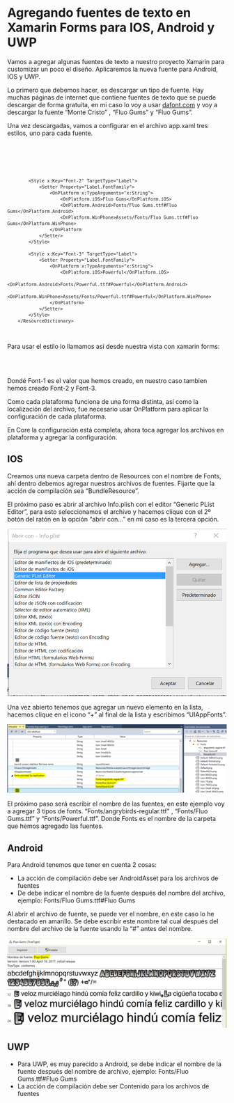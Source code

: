 <h1> Agregando fuentes de texto en Xamarin Forms para IOS, Android y UWP </h1>

<p>Vamos a agregar algunas fuentes de texto a nuestro proyecto Xamarin para customizar un poco el diseño.  Aplicaremos la nueva fuente para Android, IOS y UWP.
</p>

<p>Lo primero que debemos hacer, es descargar un tipo de fuente. Hay muchas páginas de internet que contiene fuentes de texto que se puede descargar de forma gratuita, en mi caso lo voy a usar <a href="https://www.dafont.com/es/"> dafont.com</a> y voy a descargar la fuente “Monte Cristo” , “Fluo Gums” y “Fluo Gums”.
</p>

<p>Una vez descargadas, vamos a configurar en el archivo app.xaml tres estilos, uno para cada fuente.
</p>


<code>
        <ResourceDictionary>
            <Style x:Key="Font-1" TargetType="Label">
                <Setter Property="Label.FontFamily">
                    <OnPlatform x:TypeArguments="x:String">
                        <OnPlatform.iOS>angrybirds-regular</OnPlatform.iOS>
                        <OnPlatform.Android>Fonts/angrybirds-regular.ttf#Angrybirds</OnPlatform.Android>
                        <OnPlatform.WinPhone>Assets/Fonts/angrybirds-regular.ttf#Angrybirds</OnPlatform.WinPhone>
                    </OnPlatform>
                </Setter>
            </Style>

            <Style x:Key="Font-2" TargetType="Label">
                <Setter Property="Label.FontFamily">
                    <OnPlatform x:TypeArguments="x:String">
                        <OnPlatform.iOS>Fluo Gums</OnPlatform.iOS>
                        <OnPlatform.Android>Fonts/Fluo Gums.ttf#Fluo Gums</OnPlatform.Android>
                        <OnPlatform.WinPhone>Assets/Fonts/Fluo Gums.ttf#Fluo Gums</OnPlatform.WinPhone>
                    </OnPlatform
                </Setter>
            </Style>

            <Style x:Key="Font-3" TargetType="Label">
                <Setter Property="Label.FontFamily">
                    <OnPlatform x:TypeArguments="x:String">
                        <OnPlatform.iOS>Powerful</OnPlatform.iOS>
                        <OnPlatform.Android>Fonts/Powerful.ttf#Powerful</OnPlatform.Android>
                        <OnPlatform.WinPhone>Assets/Fonts/Powerful.ttf#Powerful</OnPlatform.WinPhone>
                    </OnPlatform>
                </Setter>
            </Style>
        </ResourceDictionary>
</code>


<p>Para usar el estilo lo llamamos así desde nuestra vista con xamarin forms: </p>


<code>
 <Label Text="Welcome to Xamarin.Forms!" Style="{StaticResource Font-1}" />
</code>

<p>Dondé Font-1 es el valor que hemos creado, en nuestro caso tambien hemos creado Font-2 y Font-3.</p>

<p>Como cada plataforma funciona de una forma distinta, así como la localización del archivo, fue necesario usar OnPlatform para aplicar la configuración de cada plataforma.</p>


<p>En Core la configuración está completa, ahora toca agregar los archivos en plataforma y agregar la configuración. </p>

<h2>IOS</h2>
<p>Creamos una nueva carpeta dentro de Resources con el nombre de Fonts, ahí dentro debemos agregar nuestros archivos de fuentes.  Fijarte que la acción de compilación sea “BundleResource”.
</p>

<p>El próximo paso es abrir al archivo Info.plish con el editor “Generic PList Editor”, para esto seleccionamos el archivo y hacemos clique con el 2º botón del ratón en la opción “abrir con…” en mi caso es la tercera opción.
</p>

<img src="img/editor_PList.PNG" />

<p>Una vez abierto tenemos que agregar un nuevo elemento en la lista, hacemos clique en el icono “+” al final de la lista y escribimos “UIAppFonts”.</p>

<img src="img/fonts_ios.PNG"/>

<p>El próximo paso será escribir el nombre de las fuentes, en este ejemplo voy a agregar 3 tipos de fonts. “Fonts/angrybirds-regular.ttf” , “Fonts/Fluo Gums.ttf”  y “Fonts/Powerful.ttf”. Donde Fonts es el nombre de la carpeta que hemos agregado las fuentes.
</p>


<h2>Android</h2>

<p>Para Android tenemos que tener en cuenta 2 cosas:</p>
<ul>
<li>La acción de compilación debe ser AndroidAsset para los archivos de fuentes
</li>
<li>De debe indicar el nombre de la fuente después del nombre del archivo, ejemplo: Fonts/Fluo Gums.ttf#Fluo Gums
</li>
</ul>

<p>Al abrir el archivo de fuente, se puede ver el nombre, en este caso lo he destacado en amarillo. Se debe escribir este nombre tal cual después del nombre del archivo de la fuente usando la “#” antes del nombre. 

</p>

<img src="img/nombre_font.PNG"/>

<h2>UWP</h2>

<ul>
<li>Para UWP, es muy parecido a Android, se debe indicar el nombre de la fuente después del nombre de archivo, ejemplo: Fonts/Fluo Gums.ttf#Fluo Gums
</li>
<li>La acción de compilación debe ser Contenido para los archivos de fuentes
</li>
</ul>





